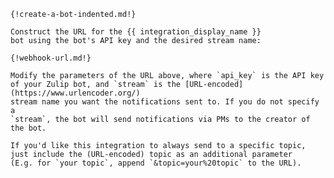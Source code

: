     {!create-a-bot-indented.md!}

    Construct the URL for the {{ integration_display_name }}
    bot using the bot's API key and the desired stream name:

    {!webhook-url.md!}

    Modify the parameters of the URL above, where `api_key` is the API key
    of your Zulip bot, and `stream` is the [URL-encoded](https://www.urlencoder.org/)
    stream name you want the notifications sent to. If you do not specify a
    `stream`, the bot will send notifications via PMs to the creator of the bot.

    If you'd like this integration to always send to a specific topic,
    just include the (URL-encoded) topic as an additional parameter
    (E.g. for `your topic`, append `&topic=your%20topic` to the URL).

